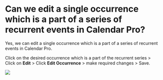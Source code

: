 # Can we edit a single occurrence which is a part of a series of recurrent events in Calendar Pro?

<p class="no-margin">Yes, we can edit a single occurrence which is a part of a series of recurrent events in Calendar Pro.</p>
<p class="no-margin"></p>
<p class="no-margin">Click on the desired occurrence which is a part of the recurrent series &gt; Click on <b>Edit</b> &gt; Click <b>Edit Occurrence</b> &gt; make required changes &gt; Save.</p>
<p class="no-margin"></p>
<div class="intercom-container"><img src="/assets/img/teams-pro/image_181.png"></div>

<Hubspot />

